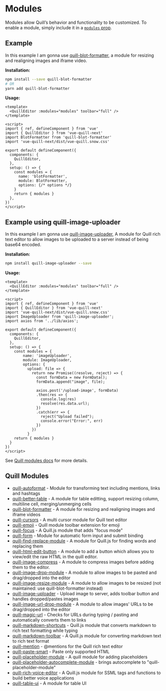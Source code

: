 # Modules
Modules allow Quill’s behavior and functionality to be customized. To enable a module, simply include it in a  [`modules` prop](../api/index.md#modules).

## Example

In this example I am gonna use [quill-blot-formatter](https://github.com/Fandom-OSS/quill-blot-formatter), a module for resizing and realigning images and iframe video.

**Installation:**

``` bash
npm install --save quill-blot-formatter
# OR
yarn add quill-blot-formatter
```

**Usage:**

~~~ vue
<template>
  <QuillEditor :modules="modules" toolbar="full" />
</template>

<script>
import { ref, defineComponent } from 'vue'
import { QuillEditor } from 'vue-quill-next'
import BlotFormatter from 'quill-blot-formatter'
import 'vue-quill-next/dist/vue-quill.snow.css'

export default defineComponent({
  components: {
    QuillEditor,
  },
  setup: () => {
    const modules = {
      name: 'blotFormatter',  
      module: BlotFormatter, 
      options: {/* options */}
    }
    return { modules }
  },
})
</script>
~~~
## Example using quill-image-uploader
In this example I am gonna use [quill-image-uploader](https://github.com/NoelOConnell/quill-image-uploader), A module for Quill rich text editor to allow images to be uploaded to a server instead of being base64 encoded.


**Installation:**
``` bash
npm install quill-image-uploader --save
```
**Usage:**

~~~ vue
<template>
  <QuillEditor :modules="modules" toolbar="full" />
</template>

<script>
import { ref, defineComponent } from 'vue'
import { QuillEditor } from 'vue-quill-next'
import 'vue-quill-next/dist/vue-quill.snow.css'
import ImageUploader from 'quill-image-uploader';
import axios from '../lib/axios';

export default defineComponent({
  components: {
    QuillEditor,
  },
  setup: () => {
    const modules = {
        name: 'imageUploader',
        module: ImageUploader,
        options: {
          upload: file => {
            return new Promise((resolve, reject) => {
              const formData = new FormData();
              formData.append("image", file);

              axios.post('/upload-image', formData)
              .then(res => {
                console.log(res)
                resolve(res.data.url);
              })
              .catch(err => {
                reject("Upload failed");
                console.error("Error:", err)
              })
            })
          }
    return { modules }
  }
})
</script>
~~~

See [Quill modules docs](https://quilljs.com/docs/modules/) for more details.

## Quill Modules

- [quill-autoformat](https://github.com/weavy/quill-autoformat) - Module for transforming text including mentions, links and hashtags
- [quill-better-table](https://github.com/soccerloway/quill-better-table) - A module for table editting, support resizing column, multiline cell, merging/unmerging cells
- [quill-blot-formatter](https://github.com/Fandom-OSS/quill-blot-formatter) - A module for resizing and realigning images and iframe videos
- [quill-cursors](https://github.com/reedsy/quill-cursors) - A multi cursor module for Quill text editor
- [quill-emoji](https://github.com/contentco/quill-emoji) - Quill module toolbar extension for emoji
- [quill-focus](https://amka.github.io/quill-focus/) - A Quill.js module that adds "focus mode"
- [quill-form](https://github.com/weavy/quill-form) - Module for automatic form input and submit binding
- [quill-find-replace-module](https://github.com/MuhammedAlkhudiry/quill-find-replace-module) - A module for Quill.js for finding words and replacing them
- [quill-html-edit-button](https://github.com/benwinding/quill-html-edit-button) - A module to add a button which allows you to view/edit the raw HTML in the quill editor.
- [quill-image-compress](https://github.com/benwinding/quill-image-compress) - A module to compress images before adding them to the editor.
- [quill-image-drop-module](https://github.com/kensnyder/quill-image-drop-module) - A module to allow images to be pasted and drag/dropped into the editor
- [quill-image-resize-module](https://github.com/kensnyder/quill-image-resize-module) - A module to allow images to be resized (not maintained: use quill-blot-formatter instead)
- [quill-image-uploader](https://github.com/NoelOConnell/quill-image-uploader) - Upload image to server, adds toolbar button and handles dropped/pastes images
- [quill-image-url-drop-module](https://github.com/riencroonenborghs/quill-image-url-drop-module) - A module to allow images' URLs to be drag/dropped into the editor
- [quill-magic-url](https://github.com/visualjerk/quill-magic-url) - Checks for URLs during typing / pasting and automatically converts them to links
- [quill-markdown-shortcuts](https://github.com/patleeman/quill-markdown-shortcuts) - Quill.js module that converts markdown to rich text formatting while typing
- [quill-markdown-toolbar](https://github.com/park53kr/quill-markdown-toolbar) - A Quill.js module for converting markdown text to rich text format
- [quill-mention](https://github.com/afconsult/quill-mention) - @mentions for the Quill rich text editor
- [quill-paste-smart](https://github.com/Artem-Schander/quill-paste-smart) - Paste only supported HTML
- [quill-placeholder-module](https://github.com/jspaine/quill-placeholder-module) - A quill module for adding placeholders
- [quill-placeholder-autocomplete-module](https://github.com/Datananas/quill-placeholder-autocomplete) - brings autocomplete to "quill-placeholder-module"
- [quill-rich-voice-editor](https://github.com/fabiancelik/rich-voice-editor) - A Quill.js module for SSML tags and functions to build better voice applications
- [quill-table-ui](https://github.com/volser/quill-table-ui) - A module for table UI
